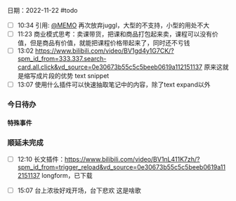 日期：2022-11-22
#todo
- [ ] 10:34 引用: [@MEMO](202211201051002) 再次放弃juggl，大型的不支持，小型的用处不大
- [ ] 11:23 商业模式思考：卖课带货，把课和商品打包起来卖，课程可以没有价值，但是商品有价值，就能把课程价格带起来了，同时还不亏钱
- [ ] 13:02 https://www.bilibili.com/video/BV1gd4y1G7CK/?spm_id_from=333.337.search-card.all.click&vd_source=0e30673b55c5c5beeb0619a112151137 原来这就是缩写成片段的优势 text snippet
- [ ] 13:07 使用什么插件可以快速抽取笔记中的内容，除了text expand以外

### 今日待办

#### 特殊事件



### 顺延未完成
- [ ] 12:10 长文插件：https://www.bilibili.com/video/BV1nL411K7zh/?spm_id_from=trigger_reload&vd_source=0e30673b55c5c5beeb0619a112151137 longform，已下载
- [ ] 15:07 台上浓妆好戏开场，台下悲欢  这是啥歌


